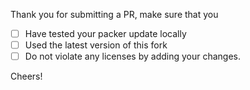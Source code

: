 Thank you for submitting a PR, make sure that you

- [ ] Have tested your packer update locally
- [ ] Used the latest version of this fork
- [ ] Do not violate any licenses by adding your changes.

Cheers!

